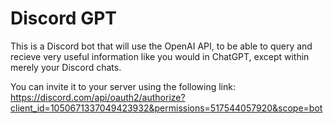 # <b> Discord GPT </b>
This is a Discord bot that will use the OpenAI API, to be
able to query and recieve very useful information like you 
would in ChatGPT, except within merely your Discord chats. <br>

You can invite it to your server using the following link:<br>
https://discord.com/api/oauth2/authorize?client_id=1050671337049423932&permissions=517544057920&scope=bot



